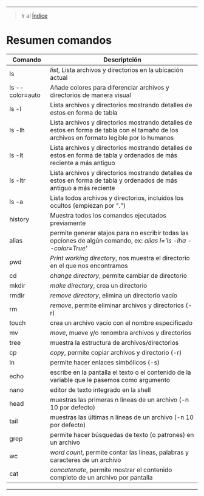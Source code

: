 ***
> Ir al [Índice](#indice)

# Resumen comandos <a name="resumen"></a>


| Comando | Descriptción |
|---------|--------------|
| ls | _list_, Lista archivos y directorios en la ubicación actual |
| ls --color=auto | Añade colores para diferenciar archivos y directorios de manera visual |
| ls -l | Lista archivos y directorios mostrando detalles de estos en forma de tabla |
| ls -lh | Lista archivos y directorios mostrando detalles de estos en forma de tabla con el tamaño de los archivos en formato legible por lo humanos |
| ls -lt | Lista archivos y directorios mostrando detalles de estos en forma de tabla y ordenados de más reciente a más antiguo |
| ls -ltr | Lista archivos y directorios mostrando detalles de estos en forma de tabla y ordenados de más antiguo a más reciente |
| ls -a | Lista todos archivos y directorios, incluidos los ocultos (empiezan por ".") |
| history | Muestra todos los comandos ejecutados previamente |
| alias | permite generar atajos para no escribir todas las opciones de algún comando, ex: _alias l='ls -lha --color=True'_ |
| pwd | _Print working directory_, nos muestra el directorio en el que nos encontramos |
| cd | _change directory_, permite cambiar de directorio |
| mkdir | _make directory_, crea un directorio |
| rmdir | _remove directory_, elimina un directorio vacío |
| rm | _remove_, permite eliminar archivos y directorios (-r) |
| touch | crea un archivo vacío con el nombre especificado | 
| mv | _move_, mueve y/o renombra archivos y directorios |
| tree | muestra la estructura de archivos/directorios |
| cp | _copy_, permite copiar archivos y directorio (-r) |
| ln | permite hacer enlaces simbólicos (-s) |
| echo | escribe en la pantalla el texto o el contenido de la variable que le pasemos como argumento |
| nano | editor de texto integrado en la shell |
| head | muestras las primeras n líneas de un archivo (-n 10 por defecto) |
| tail | muestras las últimas n líneas de un archivo (-n 10 por defecto) |
| grep | permite hacer búsquedas de texto (o patrones) en un archivo |
| wc | _word count_, permite contar las líneas, palabras y caracteres de un archivo |
| cat | _concatenate_, permite mostrar el contenido completo de un archivo por pantalla |







***